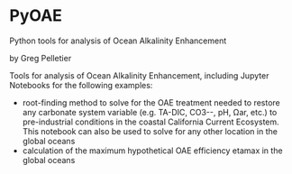 # PyOAE
Python tools for analysis of Ocean Alkalinity Enhancement

by Greg Pelletier

Tools for analysis of Ocean Alkalinity Enhancement, including Jupyter Notebooks for the following examples:

- root-finding method to solve for the OAE treatment needed to restore any carbonate system variable (e.g. TA-DIC, CO3--, pH, Ωar, etc.) to pre-industrial conditions in the coastal California Current Ecosystem. This notebook can also be used to solve for any other location in the global oceans
- calculation of the maximum hypothetical OAE efficiency etamax in the global oceans



